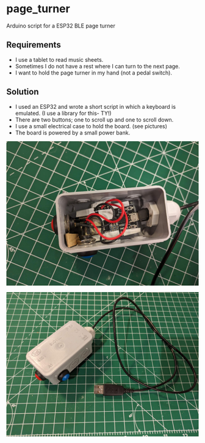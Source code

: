 # page_turner

Arduino script for a ESP32 BLE page turner

## Requirements

- I use a tablet to read music sheets.
- Sometimes I do not have a rest where I can turn to the next page.
- I want to hold the page turner in my hand (not a pedal switch).

## Solution

- I used an ESP32 and wrote a short script in which a keyboard is emulated. (I use a library for this- TY!)
- There are two buttons; one to scroll up and one to scroll down.
- I use a small electrical case to hold the board. (see pictures)
- The board is powered by a small power bank.

![inside](./inside.jpg)

![outside](./outside.jpg)
